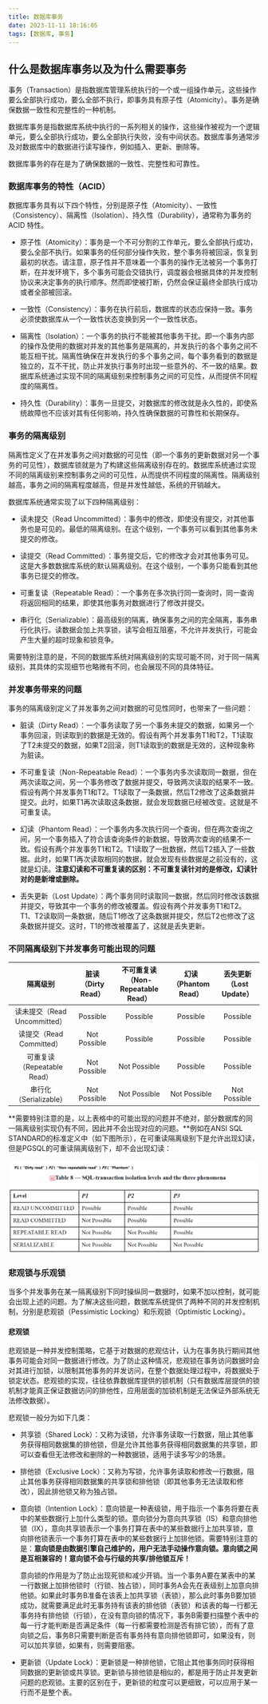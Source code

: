 ```yaml
---
title: 数据库事务
date: 2023-11-11 18:16:05
tags: [数据库, 事务]
---
```


## 什么是数据库事务以及为什么需要事务

事务（Transaction）是指数据库管理系统执行的一个或一组操作单元，这些操作要么全部执行成功，要么全部不执行，即事务具有原子性（Atomicity）。事务是确保数据一致性和完整性的一种机制。

数据库事务是指数据库系统中执行的一系列相关的操作，这些操作被视为一个逻辑单元，要么全部执行成功，要么全部执行失败，没有中间状态。数据库事务通常涉及对数据库中的数据进行读写操作，例如插入、更新、删除等。

数据库事务的存在是为了确保数据的一致性、完整性和可靠性。

### 数据库事务的特性（ACID）

数据库事务具有以下四个特性，分别是原子性（Atomicity）、一致性（Consistency）、隔离性（Isolation）、持久性（Durability），通常称为事务的 ACID 特性。

* 原子性（Atomicity）：事务是一个不可分割的工作单元，要么全部执行成功，要么全部不执行。如果事务的任何部分操作失败，整个事务将被回滚，恢复到最初的状态。请注意，原子性并不意味着一个事务的操作无法被另一个事务打断，在并发环境下，多个事务可能会交错执行，调度器会根据具体的并发控制协议来决定事务的执行顺序。然而即使被打断，仍然会保证最终全部执行成功或者全部被回滚。

* 一致性（Consistency）：事务在执行前后，数据库的状态应保持一致。事务必须使数据库从一个一致性状态变换到另一个一致性状态。

* 隔离性（Isolation）：一个事务的执行不能被其他事务干扰。即一个事务内部的操作及使用的数据对并发的其他事务是隔离的，并发执行的各个事务之间不能互相干扰。隔离性确保在并发执行的多个事务之间，每个事务看到的数据是独立的，互不干扰，防止并发执行事务时出现一些意外的、不一致的结果。数据库系统通过实现不同的隔离级别来控制事务之间的可见性，从而提供不同程度的隔离性。

* 持久性（Durability）：事务一旦提交，对数据库的修改就是永久性的，即使系统故障也不应该对其有任何影响，持久性确保数据的可靠性和长期保存。

### 事务的隔离级别

隔离性定义了在并发事务之间对数据的可见性（即一个事务的更新数据对另一个事务的可见性），数据库锁就是为了构建这些隔离级别存在的。数据库系统通过实现不同的隔离级别来控制事务之间的可见性，从而提供不同程度的隔离性。隔离级别越高，事务之间的隔离程度越高，但是并发性越低，系统的开销越大。

数据库系统通常实现了以下四种隔离级别：

* 读未提交（Read Uncommitted）：事务中的修改，即使没有提交，对其他事务也是可见的。最低的隔离级别。在这个级别，一个事务可以看到其他事务未提交的修改。

* 读提交（Read Committed）：事务提交后，它的修改才会对其他事务可见。这是大多数数据库系统的默认隔离级别。在这个级别，一个事务只能看到其他事务已提交的修改。

* 可重复读（Repeatable Read）：一个事务在多次执行同一查询时，同一查询将返回相同的结果，即使其他事务对数据进行了修改并提交。

* 串行化（Serializable）：最高级别的隔离，确保事务之间的完全隔离，事务串行化执行。读数据会加上共享锁，读写会相互阻塞，不允许并发执行，可能会产生大量的超时现象和锁竞争。

需要特别注意的是，不同的数据库系统对隔离级别的实现可能不同，对于同一隔离级别，其具体的实现细节也略微有不同，也会展现不同的具体特征。

### 并发事务带来的问题

事务的隔离级别定义了并发事务之间对数据的可见性同时，也带来了一些问题：

* 脏读（Dirty Read）：一个事务读取了另一个事务未提交的数据，如果另一个事务回滚，则读取到的数据是无效的。假设有两个并发事务T1和T2，T1读取了T2未提交的数据，如果T2回滚，则T1读取到的数据是无效的，这种现象称为脏读。

* 不可重复读（Non-Repeatable Read）：一个事务内多次读取同一数据，但在两次读取之间，另一个事务修改了数据并提交，导致两次读取的结果不一致。假设有两个并发事务T1和T2。T1读取了一条数据，然后T2修改了这条数据并提交。此时，如果T1再次读取这条数据，就会发现数据已经被改变。这就是不可重复读。

* 幻读（Phantom Read）：一个事务内多次执行同一个查询，但在两次查询之间，另一个事务插入了符合该查询条件的新数据，导致两次查询的结果不一致。假设有两个并发事务T1和T2。T1读取了一批数据，然后T2插入了一些数据。此时，如果T1再次读取相同的数据，就会发现有些数据是之前没有的，这就是幻读。**注意幻读和不可重复读的区别：不可重复读针对的是修改，幻读针对的是新增或删除。**

* 丢失更新（Lost Update）：两个事务同时读取同一数据，然后同时修改该数据并提交，导致其中一个事务的修改被覆盖。假设有两个并发事务T1和T2。T1、T2读取同一条数据，随后T1修改了这条数据并提交，然后T2也修改了这条数据并提交。这时，T1的修改被覆盖了，这就是丢失更新。

### 不同隔离级别下并发事务可能出现的问题

| 隔离级别 | 脏读（Dirty Read） | 不可重复读（Non-Repeatable Read） | 幻读（Phantom Read） | 丢失更新（Lost Update） |
| :---: | :---: | :---: | :---: | :---: |
| 读未提交（Read Uncommitted） | Possible | Possible | Possible | Possible |
| 读提交（Read Committed） | Not Possible | Possible | Possible | Possible |
| 可重复读（Repeatable Read） | Not Possible | Not Possible | Possible | Possible |
| 串行化（Serializable） | Not Possible | Not Possible | Not Possible | Not Possible |

**需要特别注意的是，以上表格中的可能出现的问题并不绝对，部分数据库的同一隔离级别实现仍有不同，因此并不会出现对应的问题。**例如在ANSI SQL STANDARD的标准定义中（如下图所示），在可重读隔离级别下是允许出现幻读，但是PGSQL的可重读隔离级别下，却不会出现幻读：

![ANSI SQL STANDARD](/images/ANSI_SQL_STANDARD.jpg)

### 悲观锁与乐观锁

当多个并发事务在某一隔离级别下同时操纵同一数据时，如果不加以控制，就可能会出现上述的问题。为了解决这些问题，数据库系统提供了两种不同的并发控制机制，分别是悲观锁（Pessimistic Locking）和乐观锁（Optimistic Locking）。

#### 悲观锁

悲观锁是一种并发控制策略，它基于对数据的悲观估计，认为在事务执行期间其他事务可能会对同一数据进行修改。为了防止这种情况，悲观锁在事务访问数据时会对其进行加锁，以限制其他事务的并发访问，在整个数据处理过程中，将数据处于锁定状态。悲观锁的实现，往往依靠数据库提供的锁机制（只有数据库层提供的锁机制才能真正保证数据访问的排他性，应用层面的加锁机制是无法保证外部系统无法修改数据）。

悲观锁一般分为如下几类：

* 共享锁（Shared Lock）：又称为读锁，允许事务读取一行数据，阻止其他事务获得相同数据集的排他锁，但是允许其他事务获得相同数据集的共享锁，即可以查看但无法修改和删除的一种数据锁，适用于读多写少的场景。

* 排他锁（Exclusive Lock）：又称为写锁，允许事务读取和修改一行数据，阻止其他事务获得相同数据集的共享锁和排他锁（即其他事务无法读取和修改），因此排他锁又称为独占锁。

* 意向锁（Intention Lock）：意向锁是一种表级锁，用于指示一个事务将要在表中的某些数据行上加什么类型的锁。意向锁分为意向共享锁（IS）和意向排他锁（IX），意向共享锁表示一个事务打算在表中的某些数据行上加共享锁，意向排他锁表示一个事务打算在表中的某些数据行上加排他锁。需要特别注意的是：**意向锁是由数据引擎自己维护的，用户无法手动操作意向锁。意向锁之间是互相兼容的！意向锁不会与行级的共享/排他锁互斥！**

    意向锁的作用是为了防止出现死锁和减少开销。当一个事务A要在某表中的某一行数据上加排他锁时（行锁、独占锁），同时事务A会先在表级别上加意向排他锁。如果此时事务B准备在该表上加共享锁（表锁），那么此时事务B要加锁成功，就需要满足此时无事务持有该表的排他锁（表锁）和该表的每一行都无事务持有排他锁（行锁），在没有意向锁的情况下，事务B需要扫描整个表中的每一行才能判断是否满足条件（每一行都需要检测是否有排它锁），而有了意向锁之后，事务B只需要判断是否有事务持有意向排他锁即可，如果没有，则可以加共享锁，如果有，则需要阻塞。

* 更新锁（Update Lock）：更新锁是一种排他锁，它阻止其他事务同时获得相同数据的更新锁或共享锁。更新锁与排他锁是相似的，都是用于防止并发更新问题的悲观锁。主要的区别在于，更新锁的粒度可以更细致，可以应用于某一行而不是整个表。